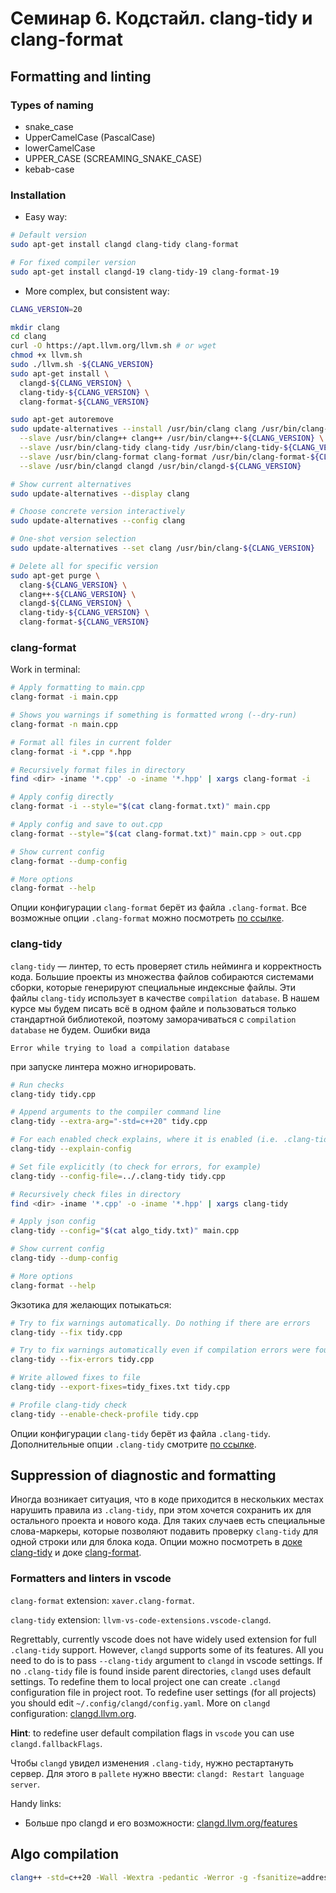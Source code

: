 # Семинар 6. Кодстайл. clang-tidy и clang-format

## Formatting and linting

### Types of naming

- snake_case
- UpperCamelCase (PascalCase)
- lowerCamelCase
- UPPER_CASE (SCREAMING_SNAKE_CASE)
- kebab-case

### Installation

- Easy way:

```bash
# Default version
sudo apt-get install clangd clang-tidy clang-format

# For fixed compiler version
sudo apt-get install clangd-19 clang-tidy-19 clang-format-19
```

- More complex, but consistent way:

```bash
CLANG_VERSION=20

mkdir clang
cd clang
curl -O https://apt.llvm.org/llvm.sh # or wget
chmod +x llvm.sh
sudo ./llvm.sh -${CLANG_VERSION}
sudo apt-get install \
  clangd-${CLANG_VERSION} \
  clang-tidy-${CLANG_VERSION} \
  clang-format-${CLANG_VERSION}

sudo apt-get autoremove
sudo update-alternatives --install /usr/bin/clang clang /usr/bin/clang-${CLANG_VERSION} ${CLANG_VERSION} \
  --slave /usr/bin/clang++ clang++ /usr/bin/clang++-${CLANG_VERSION} \
  --slave /usr/bin/clang-tidy clang-tidy /usr/bin/clang-tidy-${CLANG_VERSION} \
  --slave /usr/bin/clang-format clang-format /usr/bin/clang-format-${CLANG_VERSION} \
  --slave /usr/bin/clangd clangd /usr/bin/clangd-${CLANG_VERSION}

# Show current alternatives
sudo update-alternatives --display clang

# Choose concrete version interactively
sudo update-alternatives --config clang

# One-shot version selection
sudo update-alternatives --set clang /usr/bin/clang-${CLANG_VERSION}

# Delete all for specific version
sudo apt-get purge \
  clang-${CLANG_VERSION} \
  clang++-${CLANG_VERSION} \
  clangd-${CLANG_VERSION} \
  clang-tidy-${CLANG_VERSION} \
  clang-format-${CLANG_VERSION}
```

### clang-format

Work in terminal:

```bash
# Apply formatting to main.cpp
clang-format -i main.cpp

# Shows you warnings if something is formatted wrong (--dry-run)
clang-format -n main.cpp

# Format all files in current folder
clang-format -i *.cpp *.hpp

# Recursively format files in directory
find <dir> -iname '*.cpp' -o -iname '*.hpp' | xargs clang-format -i

# Apply config directly
clang-format -i --style="$(cat clang-format.txt)" main.cpp

# Apply config and save to out.cpp
clang-format --style="$(cat clang-format.txt)" main.cpp > out.cpp

# Show current config
clang-format --dump-config

# More options
clang-format --help
```

Опции конфигурации `clang-format` берёт из файла `.clang-format`. Все возможные опции `.clang-format` можно посмотреть [по ссылке](https://clang.llvm.org/docs/ClangFormatStyleOptions.html).

### clang-tidy

`clang-tidy` &mdash; линтер, то есть проверяет стиль нейминга и корректность кода. Большие проекты из множества файлов собираются системами сборки, которые генерируют специальные индексные файлы. Эти файлы `clang-tidy` использует в качестве `compilation database`. В нашем курсе мы будем писать всё в одном файле и пользоваться только стандартной библиотекой, поэтому заморачиваться с `compilation database` не будем. Ошибки вида

```text
Error while trying to load a compilation database
```

при запуске линтера можно игнорировать.

```bash
# Run checks
clang-tidy tidy.cpp

# Append arguments to the compiler command line
clang-tidy --extra-arg="-std=c++20" tidy.cpp

# For each enabled check explains, where it is enabled (i.e. .clang-tidy, command line, ...)
clang-tidy --explain-config

# Set file explicitly (to check for errors, for example)
clang-tidy --config-file=../.clang-tidy tidy.cpp

# Recursively check files in directory
find <dir> -iname '*.cpp' -o -iname '*.hpp' | xargs clang-tidy

# Apply json config
clang-tidy --config="$(cat algo_tidy.txt)" main.cpp

# Show current config
clang-tidy --dump-config

# More options
clang-format --help
```

Экзотика для желающих потыкаться:

```bash
# Try to fix warnings automatically. Do nothing if there are errors
clang-tidy --fix tidy.cpp

# Try to fix warnings automatically even if compilation errors were found
clang-tidy --fix-errors tidy.cpp

# Write allowed fixes to file
clang-tidy --export-fixes=tidy_fixes.txt tidy.cpp

# Profile clang-tidy check
clang-tidy --enable-check-profile tidy.cpp
```

Опции конфигурации `clang-tidy` берёт из файла `.clang-tidy`. Дополнительные опции `.clang-tidy` смотрите [по ссылке](https://clang.llvm.org/extra/clang-tidy/).


## Suppression of diagnostic and formatting

Иногда возникает ситуация, что в коде приходится в нескольких местах нарушить правила из `.clang-tidy`, при этом хочется сохранить их для остального проекта и нового кода. Для таких случаев есть специальные слова-маркеры, которые позволяют подавить проверку `clang-tidy` для одной строки или для блока кода. Опции можно посмотреть в [доке clang-tidy](https://clang.llvm.org/extra/clang-tidy/#suppressing-undesired-diagnostics) и доке [clang-format](https://clang.llvm.org/docs/ClangFormatStyleOptions.html#disabling-formatting-on-a-piece-of-code).


### Formatters and linters in vscode

`clang-format` extension: `xaver.clang-format`.

`clang-tidy` extension: `llvm-vs-code-extensions.vscode-clangd`.

Regrettably, currently vscode does not have widely used extension for full `.clang-tidy` support. However, `clangd` supports some of its features. All you need to do is to pass `--clang-tidy` argument to `clangd` in vscode settings. If no `.clang-tidy` file is found inside parent directories, `clangd` uses default settings. To redefine them to local project one can create `.clangd` configuration file in project root. To redefine user settings (for all projects) you should edit `~/.config/clangd/config.yaml`. More on `clangd` configuration: [clangd.llvm.org](https://clangd.llvm.org/config.html).

**Hint**: to redefine user default compilation flags in `vscode` you can use `clangd.fallbackFlags`.

Чтобы `clangd` увидел изменения `.clang-tidy`, нужно рестартануть сервер. Для этого в `pallete` нужно ввести: `clangd: Restart language server`.

Handy links:

- Больше про clangd и его возможности: [clangd.llvm.org/features](https://clangd.llvm.org/features)

## Algo compilation

```bash
clang++ -std=c++20 -Wall -Wextra -pedantic -Werror -g -fsanitize=address,undefined main.cpp
```
